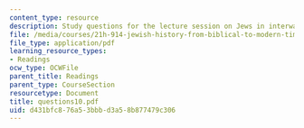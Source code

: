 ```yaml
---
content_type: resource
description: Study questions for the lecture session on Jews in interwar Europe.
file: /media/courses/21h-914-jewish-history-from-biblical-to-modern-times-fall-2007/d431bfc876a53bbbd3a58b877479c306_questions10.pdf
file_type: application/pdf
learning_resource_types:
- Readings
ocw_type: OCWFile
parent_title: Readings
parent_type: CourseSection
resourcetype: Document
title: questions10.pdf
uid: d431bfc8-76a5-3bbb-d3a5-8b877479c306
---
```

